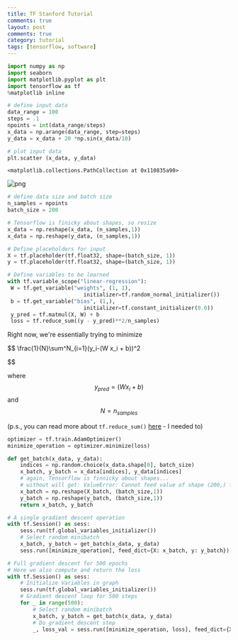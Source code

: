 ```yaml
---
title: TF Stanford Tutorial
comments: true
layout: post
comments: true
category: tutorial
tags: [tensorflow, software]
---
```



```python
import numpy as np
import seaborn
import matplotlib.pyplot as plt
import tensorflow as tf
%matplotlib inline
```


```python
# define input data
data_range = 100
steps = .1
npoints = int(data_range/steps)
x_data = np.arange(data_range, step=steps)
y_data = x_data + 20 *np.sin(x_data/10)
```


```python
# plot input data
plt.scatter (x_data, y_data)
```




    <matplotlib.collections.PathCollection at 0x110835a90>




![png](output_2_1.png)



```python
# define data size and batch size
n_samples = npoints
batch_size = 200
```


```python
# Tensorflow is finicky about shapes, so resize
x_data = np.reshape(x_data, (n_samples,1))
x_data = np.reshape(y_data, (n_samples,1))
```


```python
# Define placeholders for input
X = tf.placeholder(tf.float32, shape=(batch_size, 1))
y = tf.placeholder(tf.float32, shape=(batch_size, 1)) 
```


```python
# Define variables to be learned
with tf.variable_scope("linear-regression"):
 W = tf.get_variable("weights", (1, 1),
                        initializer=tf.random_normal_initializer())
 b = tf.get_variable("bias", (1,),
                        initializer=tf.constant_initializer(0.0))
 y_pred = tf.matmul(X, W) + b
 loss = tf.reduce_sum((y - y_pred)**2/n_samples)
```

Right now, we're essentially trying to minimize

$$
\frac{1}{N}\sum^N_{i=1}(y_i-(W x_i + b))^2

$$

where $$ y_{pred} = (W x_i + b) $$ and $$ N=n_{samples} $$

(p.s., you can read more about `tf.reduce_sum()` [here](https://www.tensorflow.org/api_docs/python/math_ops/reduction#reduce_sum) - I needed to)


```python
optimizer = tf.train.AdamOptimizer()
minimize_operation = optimizer.minimize(loss)
```


```python
def get_batch(x_data, y_data):
    indices = np.random.choice(x_data.shape[0], batch_size)
    x_batch, y_batch = x_data[indices], y_data[indices]
    # again, Tensorflow is finnicky about shapes...
    # without will get: ValueError: Cannot feed value of shape (200,) for Tensor 'Placeholder_1:0', which has shape '(200, 1)
    x_batch = np.reshape(X_batch, (batch_size,1))
    y_batch = np.reshape(y_batch, (batch_size,1))
    return x_batch, y_batch

# A single gradient descent operation
with tf.Session() as sess:
    sess.run(tf.global_variables_initializer())
    # Select random minibatch
    x_batch, y_batch = get_batch(x_data, y_data)
    sess.run([minimize_operation], feed_dict={X: x_batch, y: y_batch})
```


```python
# Full gradient descent for 500 epochs
# Here we also compute and return the loss
with tf.Session() as sess:
    # Initialize Variables in graph
    sess.run(tf.global_variables_initializer())
    # Gradient descent loop for 500 steps
    for _ in range(500):
        # Select random minibatch
        x_batch, y_batch = get_batch(x_data, y_data)
        # Do gradient descent step
        _, loss_val = sess.run([minimize_operation, loss], feed_dict={X: x_batch, y: y_batch})
```


```python

```


```python

```
